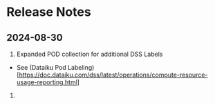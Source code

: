 # Release Notes

## 2024-08-30

1. Expanded POD collection for additional DSS Labels
  - See (Dataiku Pod Labeling)[https://doc.dataiku.com/dss/latest/operations/compute-resource-usage-reporting.html]
1. 